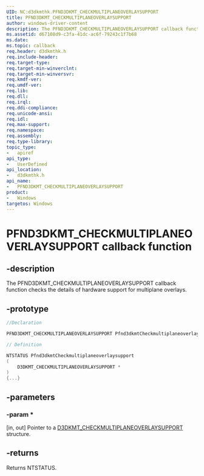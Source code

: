 ```yaml
---
UID: NC:d3dkmthk.PFND3DKMT_CHECKMULTIPLANEOVERLAYSUPPORT
title: PFND3DKMT_CHECKMULTIPLANEOVERLAYSUPPORT
author: windows-driver-content
description: The PFND3DKMT_CHECKMULTIPLANEOVERLAYSUPPORT callback function checks the details of hardware support for multiplane overlays.
ms.assetid: d67108d9-c3fa-41dc-ac6f-79243c1f7b68
ms.date: 
ms.topic: callback
req.header: d3dkmthk.h
req.include-header:
req.target-type:
req.target-min-winverclnt:
req.target-min-winversvr:
req.kmdf-ver:
req.umdf-ver:
req.lib:
req.dll:
req.irql: 
req.ddi-compliance:
req.unicode-ansi:
req.idl:
req.max-support:
req.namespace:
req.assembly:
req.type-library: 
topic_type: 
-	apiref
api_type: 
-	UserDefined
api_location: 
-	d3dkmthk.h
api_name: 
-	PFND3DKMT_CHECKMULTIPLANEOVERLAYSUPPORT
product:
-	Windows
targetos: Windows
---
```


# PFND3DKMT_CHECKMULTIPLANEOVERLAYSUPPORT callback function

## -description

The PFND3DKMT_CHECKMULTIPLANEOVERLAYSUPPORT callback function checks the details of hardware support for multiplane overlays.

## -prototype

```cpp
//Declaration

PFND3DKMT_CHECKMULTIPLANEOVERLAYSUPPORT Pfnd3dkmtCheckmultiplaneoverlaysupport; 

// Definition

NTSTATUS Pfnd3dkmtCheckmultiplaneoverlaysupport 
(
	D3DKMT_CHECKMULTIPLANEOVERLAYSUPPORT *
)
{...}

```

## -parameters

### -param *

[in, out] Pointer to a [D3DKMT_CHECKMULTIPLANEOVERLAYSUPPORT](ns-d3dkmthk-_d3dkmt_checkmultiplaneoverlaysupport.md) structure.

## -returns

Returns NTSTATUS.
